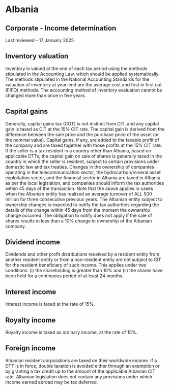 # Albania
## Corporate - Income determination
Last reviewed - 17 January 2025
## Inventory valuation
Inventory is valued at the end of each tax period using the methods stipulated in the Accounting Law, which should be applied systematically. The methods stipulated in the National Accounting Standards for the valuation of inventory at year-end are the average cost and first in first out (FIFO) methods. The accounting method of inventory evaluation cannot be changed more than once in five years.
## Capital gains
Generally, capital gains tax (CGT) is not distinct from CIT, and any capital gain is taxed as CIT at the 15% CIT rate. The capital gain is derived from the difference between the sale price and the purchase price of the asset (or the nominal value).
Capital gains, if any, are added to the taxable profit of the company and are taxed together with those profits at the 15% CIT rate. If the seller is a tax resident in a country other than Albania, based on applicable DTTs, the capital gain on sale of shares is generally taxed in the country in which the seller is resident, subject to certain provisions under domestic law and tax treaties.
Changes in the ownership of companies operating in the telecommunication sector, the hydrocarbon/mineral asset exploitation sector, and the financial sector in Albania are taxed in Albania as per the local legislation, and companies should inform the tax authorities within 45 days of the transaction.
Note that the above applies in cases when the Albanian entity has realised an average turnover of ALL 500 million for three consecutive previous years.
The Albanian entity subject to ownership changes is expected to notify the tax authorities regarding the details of the change within 45 days from the moment the ownership change occurred.
The obligation to notify does not apply if the sale of shares results in less than a 10% change in ownership of the Albanian company.
## Dividend income
Dividends and other profit distributions received by a resident entity from another resident entity or from a non-resident entity are not subject to CIT for the resident beneficiary of such income. This applies under two conditions: (i) the shareholding is greater than 10% and (ii) the shares have been held for a continuous period of at least 24 months.
## Interest income
Interest income is taxed at the rate of 15%.
## Royalty income
Royalty income is taxed as ordinary income, at the rate of 15%.
## Foreign income
Albanian resident corporations are taxed on their worldwide income. If a DTT is in force, double taxation is avoided either through an exemption or by granting a tax credit up to the amount of the applicable Albanian CIT rate.
Albanian legislation does not contain any provisions under which income earned abroad may be tax deferred.
